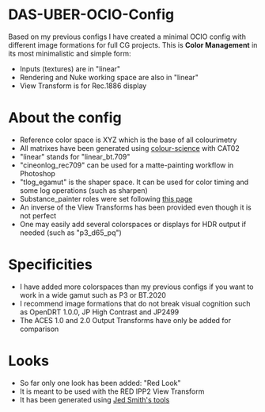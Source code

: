 # DAS-UBER-OCIO-Config
Based on my previous configs I have created a minimal OCIO config with different image formations for full CG projects. This is **Color Management** in its most minimalistic and simple form:
* Inputs (textures) are in "linear"
* Rendering and Nuke working space are also in "linear"
* View Transform is for Rec.1886 display

# About the config
* Reference color space is XYZ which is the base of all colourimetry
* All matrixes have been generated using [colour-science](https://www.colour-science.org/apps/) with CAT02
* "linear" stands for "linear_bt.709"
* "cineonlog_rec709" can be used for a matte-painting workflow in Photoshop
* "tlog_egamut" is the shaper space. It can be used for color timing and some log operations (such as sharpen)
* Substance_painter roles were set following [this page](https://mrlixm.github.io/blog/substance-painter-color-management/)
* An inverse of the View Transforms has been provided even though it is not perfect
* One may easily add several colorspaces or displays for HDR output if needed (such as "p3_d65_pq")

# Specificities
* I have added more colorspaces than my previous configs if you want to work in a wide gamut such as P3 or BT.2020
* I recommend image formations that do not break visual cognition such as OpenDRT 1.0.0, JP High Contrast and JP2499
* The ACES 1.0 and 2.0 Output Transforms have only be added for comparison

# Looks
* So far only one look has been added: "Red Look"
* It is meant to be used with the RED IPP2 View Transform
* It has been generated using [Jed Smith's tools](https://github.com/jedypod/open-display-transform/tree/main/look-transforms)
